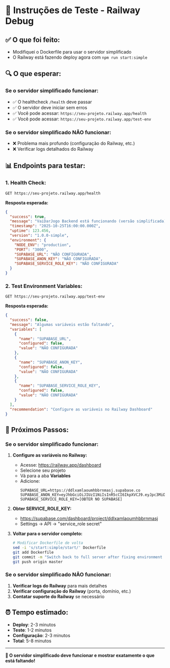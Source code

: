 # 🧪 Instruções de Teste - Railway Debug

## ✅ **O que foi feito:**
- Modifiquei o Dockerfile para usar o servidor simplificado
- O Railway está fazendo deploy agora com `npm run start:simple`

## 🔍 **O que esperar:**

### **Se o servidor simplificado funcionar:**
- ✅ O healthcheck `/health` deve passar
- ✅ O servidor deve iniciar sem erros
- ✅ Você pode acessar: `https://seu-projeto.railway.app/health`
- ✅ Você pode acessar: `https://seu-projeto.railway.app/test-env`

### **Se o servidor simplificado NÃO funcionar:**
- ❌ Problema mais profundo (configuração do Railway, etc.)
- ❌ Verificar logs detalhados do Railway

## 📊 **Endpoints para testar:**

### **1. Health Check:**
```
GET https://seu-projeto.railway.app/health
```
**Resposta esperada:**
```json
{
  "success": true,
  "message": "VaiDarJogo Backend está funcionando (versão simplificada)",
  "timestamp": "2025-10-25T16:00:00.000Z",
  "uptime": 123.456,
  "version": "1.0.0-simple",
  "environment": {
    "NODE_ENV": "production",
    "PORT": "3000",
    "SUPABASE_URL": "NÃO CONFIGURADA",
    "SUPABASE_ANON_KEY": "NÃO CONFIGURADA", 
    "SUPABASE_SERVICE_ROLE_KEY": "NÃO CONFIGURADA"
  }
}
```

### **2. Test Environment Variables:**
```
GET https://seu-projeto.railway.app/test-env
```
**Resposta esperada:**
```json
{
  "success": false,
  "message": "Algumas variáveis estão faltando",
  "variables": [
    {
      "name": "SUPABASE_URL",
      "configured": false,
      "value": "NÃO CONFIGURADA"
    },
    {
      "name": "SUPABASE_ANON_KEY", 
      "configured": false,
      "value": "NÃO CONFIGURADA"
    },
    {
      "name": "SUPABASE_SERVICE_ROLE_KEY",
      "configured": false,
      "value": "NÃO CONFIGURADA"
    }
  ],
  "recommendation": "Configure as variáveis no Railway Dashboard"
}
```

## 🚀 **Próximos Passos:**

### **Se o servidor simplificado funcionar:**

1. **Configure as variáveis no Railway:**
   - Acesse: https://railway.app/dashboard
   - Selecione seu projeto
   - Vá para a aba **Variables**
   - Adicione:
     ```
     SUPABASE_URL=https://ddlxamlaoumhbbrnmasj.supabase.co
     SUPABASE_ANON_KEY=eyJhbGciOiJIUzI1NiIsInR5cCI6IkpXVCJ9.eyJpc3MiOiJzdXBhYmFzZSIsInJlZiI6ImRkbHhhbWxhb3VtaGJicm5tYXNqIiwicm9sZSI6ImFub24iLCJpYXQiOjE3NTY5NDAwMzcsImV4cCI6MjA3MjUxNjAzN30.VrTmCTDl0zkzP1GQ8YHAqFLbtCUlaYIp7v_4rUHbSMo
     SUPABASE_SERVICE_ROLE_KEY=[OBTER NO SUPABASE]
     ```

2. **Obter SERVICE_ROLE_KEY:**
   - https://supabase.com/dashboard/project/ddlxamlaoumhbbrnmasj
   - Settings → API → "service_role secret"

3. **Voltar para o servidor completo:**
   ```bash
   # Modificar Dockerfile de volta
   sed -i 's/start:simple/start/' Dockerfile
   git add Dockerfile
   git commit -m "Switch back to full server after fixing environment variables"
   git push origin master
   ```

### **Se o servidor simplificado NÃO funcionar:**

1. **Verificar logs do Railway** para mais detalhes
2. **Verificar configuração do Railway** (porta, domínio, etc.)
3. **Contatar suporte do Railway** se necessário

## ⏰ **Tempo estimado:**
- **Deploy**: 2-3 minutos
- **Teste**: 1-2 minutos  
- **Configuração**: 2-3 minutos
- **Total**: 5-8 minutos

---
**🎯 O servidor simplificado deve funcionar e mostrar exatamente o que está faltando!**

